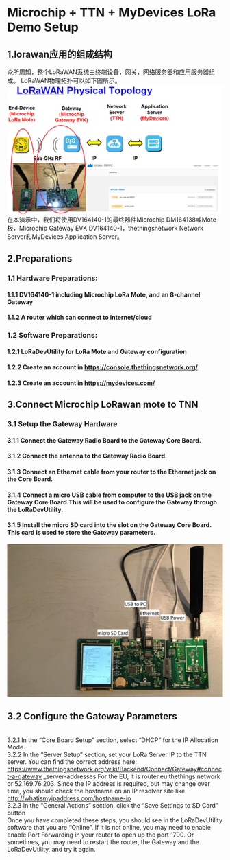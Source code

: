 #                                          Microchip + TTN + MyDevices LoRa Demo Setup
## 1.lorawan应用的组成结构
众所周知，整个LoRaWAN系统由终端设备，网关，网络服务器和应用服务器组成。 LoRaWAN物理拓扑可以如下图所示。
![image](https://github.com/yuchengstudio/wireless/blob/master/lorawan/reference/microchip_lora_ttn_001.png)
<br/>在本演示中，我们将使用DV164140-1的最终器件Microchip DM164138或Mote板，Microchip Gateway EVK DV164140-1，thethingsnetwork Network Server和MyDevices Application Server。

## 2.Preparations
### 1.1 Hardware Preparations:
#### 1.1.1 DV164140-1 including Microchip LoRa Mote, and an 8-channel Gateway
#### 1.1.2 A router which can connect to internet/cloud
### 1.2 Software Preparations:
#### 1.2.1 LoRaDevUtility for LoRa Mote and Gateway configuration
#### 1.2.2 Create an account in https://console.thethingsnetwork.org/
#### 1.2.3 Create an account in https://mydevices.com/

## 3.Connect Microchip LoRawan mote to TNN
### 3.1 Setup the Gateway Hardware
#### 3.1.1 Connect the Gateway Radio Board to the Gateway Core Board.
#### 3.1.2 Connect the antenna to the Gateway Radio Board.
#### 3.1.3 Connect an Ethernet cable from your router to the Ethernet jack on the Core Board.
#### 3.1.4 Connect a micro USB cable from computer to the USB jack on the Gateway Core Board.This will be used to configure the Gateway through the LoRaDevUtility.
#### 3.1.5 Install the micro SD card into the slot on the Gateway Core Board. This card is used to store the Gateway parameters.
![image](https://github.com/yuchengstudio/wireless/blob/master/lorawan/reference/microchip_lora_ttn_002.jpg)

## 3.2 Configure the Gateway Parameters
<br/>3.2.1 In the “Core Board Setup” section, select “DHCP” for the IP Allocation Mode.
<br/>3.2.2 In the “Server Setup” section, set your LoRa Server IP to the TTN server. You can find the
correct address here:
https://www.thethingsnetwork.org/wiki/Backend/Connect/Gateway#connect-a-gateway
_server-addresses
For the EU, it is router.eu.thethings.network or 52.169.76.203. Since the IP address is
required, but may change over time, you should check the hostname on an IP resolver
site like http://whatismyipaddress.com/hostname-ip
<br/>3.2.3 In the “General Actions” section, click the “Save Settings to SD Card” button
<br/>Once you have completed these steps, you should see in the LoRaDevUtility software that you
are “Online”. If it is not online, you may need to enable enable Port Forwarding in your router to
open up the port 1700. Or sometimes, you may need to restart the router, the Gateway and the
LoRaDevUtility, and try it again.


